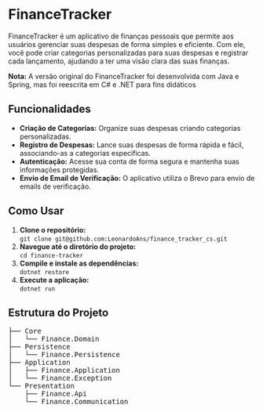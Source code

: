<!DOCTYPE html>
<html lang="pt-BR">
<head>
    <meta charset="UTF-8">
    <meta name="viewport" content="width=device-width, initial-scale=1.0">
</head>
<body>

<h1>FinanceTracker</h1>

<p>FinanceTracker é um aplicativo de finanças pessoais que permite aos usuários gerenciar suas despesas de forma simples e eficiente. Com ele, você pode criar categorias personalizadas para suas despesas e registrar cada lançamento, ajudando a ter uma visão clara das suas finanças.</p>

<p><strong>Nota:</strong> A versão original do FinanceTracker foi desenvolvida com Java e Spring, mas foi reescrita em C# e .NET para fins didáticos</p>

<h2>Funcionalidades</h2>
<ul>
    <li><strong>Criação de Categorias:</strong> Organize suas despesas criando categorias personalizadas.</li>
    <li><strong>Registro de Despesas:</strong> Lance suas despesas de forma rápida e fácil, associando-as a categorias específicas.</li>
    <li><strong>Autenticação:</strong> Acesse sua conta de forma segura e mantenha suas informações protegidas.</li>
    <li><strong>Envio de Email de Verificação:</strong> O aplicativo utiliza o Brevo para envio de emails de verificação.</li>
</ul>

<h2>Como Usar</h2>
<ol>
  <li>
    <strong>Clone o repositório:</strong><br>
    <code>git clone git@github.com:LeonardoAns/finance_tracker_cs.git</code>
  </li>
  <li>
    <strong>Navegue até o diretório do projeto:</strong><br>
    <code>cd finance-tracker</code>
  </li>
  <li>
    <strong>Compile e instale as dependências:</strong><br>
    <code>dotnet restore</code>
  </li>
  <li>
    <strong>Execute a aplicação:</strong><br>
    <code>dotnet run</code>
  </li>
</ol>

<h2>Estrutura do Projeto</h2>
<pre>
├── Core
│   └── Finance.Domain
├── Persistence
│   └── Finance.Persistence
├── Application
│   ├── Finance.Application
│   └── Finance.Exception
└── Presentation
    ├── Finance.Api
    └── Finance.Communication
</pre>

</body>
</html>
